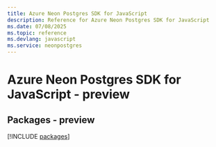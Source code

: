 ```yaml
---
title: Azure Neon Postgres SDK for JavaScript
description: Reference for Azure Neon Postgres SDK for JavaScript
ms.date: 07/08/2025
ms.topic: reference
ms.devlang: javascript
ms.service: neonpostgres
---
```

# Azure Neon Postgres SDK for JavaScript - preview
## Packages - preview
[!INCLUDE [packages](neon-postgres-index.md)]
